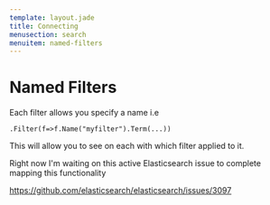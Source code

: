 ```yaml
---
template: layout.jade
title: Connecting
menusection: search
menuitem: named-filters
---
```



# Named Filters

Each filter allows you specify a name i.e 

	.Filter(f=>f.Name("myfilter").Term(...))

This will allow you to see on each with which filter applied to it.

Right now I'm waiting on this active Elasticsearch issue to complete mapping this functionality

https://github.com/elasticsearch/elasticsearch/issues/3097

